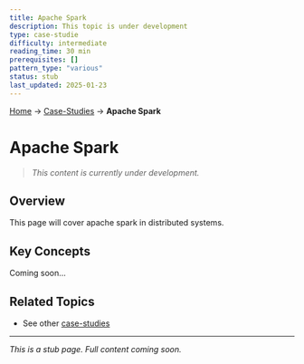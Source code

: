 ```yaml
---
title: Apache Spark
description: This topic is under development
type: case-studie
difficulty: intermediate
reading_time: 30 min
prerequisites: []
pattern_type: "various"
status: stub
last_updated: 2025-01-23
---
```


<!-- Navigation -->
[Home](../introduction/index.md) → [Case-Studies](index.md) → **Apache Spark**

# Apache Spark

> *This content is currently under development.*

## Overview

This page will cover apache spark in distributed systems.

## Key Concepts

Coming soon...

## Related Topics

- See other [case-studies](index.md)

---

*This is a stub page. Full content coming soon.*
